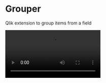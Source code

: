 # Grouper
Qlik extension to group items from a field


![Video Demo](https://github.com/tmargolis/Grouper/blob/master/Qlik%20Grouper%20demo.mp4 "Video Demo")
